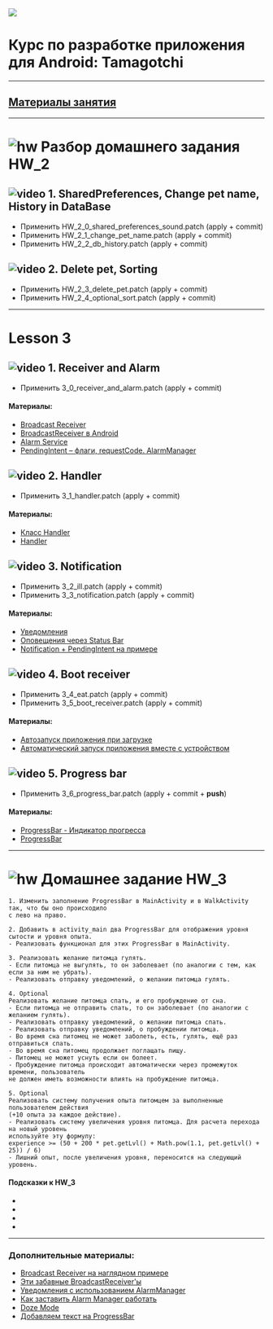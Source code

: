 
<img src="https://s8.hostingkartinok.com/uploads/images/2019/03/5c2af85e528fa97929f8ada8d52b0df3.jpg"/>

# Курс по разработке приложения для Android: Tamagotchi

---

## [Материалы занятия](https://drive.google.com/open?id=1pGXpoTezNZonR7LNAF6DZE7as6KOBlfo)

---

# ![hw](https://cloud.githubusercontent.com/assets/13649199/13672719/09593080-e6e7-11e5-81d1-5cb629c438ca.png) Разбор домашнего задания HW_2

## ![video](https://cloud.githubusercontent.com/assets/13649199/13672715/06dbc6ce-e6e7-11e5-81a9-04fbddb9e488.png) 1. SharedPreferences, Change pet name, History in DataBase

- Применить HW_2_0_shared_preferences_sound.patch (apply + commit)
- Применить HW_2_1_change_pet_name.patch (apply + commit)
- Применить HW_2_2_db_history.patch (apply + commit)

## ![video](https://cloud.githubusercontent.com/assets/13649199/13672715/06dbc6ce-e6e7-11e5-81a9-04fbddb9e488.png) 2. Delete pet, Sorting

- Применить HW_2_3_delete_pet.patch (apply + commit)
- Применить HW_2_4_optional_sort.patch (apply + commit)

---


# Lesson 3

## ![video](https://cloud.githubusercontent.com/assets/13649199/13672715/06dbc6ce-e6e7-11e5-81a9-04fbddb9e488.png) 1. Receiver and Alarm

- Применить 3_0_receiver_and_alarm.patch (apply + commit)

#### Материалы:

- [Broadcast Receiver](http://developer.alexanderklimov.ru/android/theory/broadcast.php)
- [BroadcastReceiver в Android](http://reseach-android.blogspot.com/2013/05/broadcastreceiver-android.html)
- [Alarm Service](http://developer.alexanderklimov.ru/android/alarmmanager.php)
- [PendingIntent – флаги, requestCode. AlarmManager](https://startandroid.ru/ru/uroki/vse-uroki-spiskom/204-urok-119-pendingintent-flagi-requestcode-alarmmanager.html)

## ![video](https://cloud.githubusercontent.com/assets/13649199/13672715/06dbc6ce-e6e7-11e5-81a9-04fbddb9e488.png) 2. Handler

- Применить 3_1_handler.patch (apply + commit)

#### Материалы:

- [Класс Handler](http://developer.alexanderklimov.ru/android/theory/handler.php)
- [Handler](https://startandroid.ru/ru/uroki/vse-uroki-spiskom/143-urok-80-handler-nemnogo-teorii-nagljadnyj-primer-ispolzovanija.html)

## ![video](https://cloud.githubusercontent.com/assets/13649199/13672715/06dbc6ce-e6e7-11e5-81a9-04fbddb9e488.png) 3. Notification

- Применить 3_2_ill.patch (apply + commit)
- Применить 3_3_notification.patch (apply + commit)

#### Материалы:

- [Уведомления](http://developer.alexanderklimov.ru/android/notification.php)
- [Оповещения через Status Bar](https://habr.com/ru/post/140928/)
- [Notification + PendingIntent на примере](https://javadevblog.com/uvedomleniya-v-android-notification-pendingintent-na-primere.html)

## ![video](https://cloud.githubusercontent.com/assets/13649199/13672715/06dbc6ce-e6e7-11e5-81a9-04fbddb9e488.png) 4. Boot receiver

- Применить 3_4_eat.patch (apply + commit)
- Применить 3_5_boot_receiver.patch (apply + commit)

#### Материалы:

- [Автозапуск приложения при загрузке](http://developer.alexanderklimov.ru/android/theory/boot.php)
- [Автоматический запуск приложения вместе с устройством](http://learn-android.ru/news/uchimsja_avtomaticheski_zapuskat_prilozhenie_vmeste_s_ustrojstvom/2015-04-30-102.html)

## ![video](https://cloud.githubusercontent.com/assets/13649199/13672715/06dbc6ce-e6e7-11e5-81a9-04fbddb9e488.png) 5. Progress bar

- Применить 3_6_progress_bar.patch (apply + commit + **push**)

#### Материалы:

- [ProgressBar - Индикатор прогресса](http://developer.alexanderklimov.ru/android/views/progressbar.php)
- [ProgressBar](https://android-tools.ru/dokumentaciya/palette/progressbar/)

---

# ![hw](https://cloud.githubusercontent.com/assets/13649199/13672719/09593080-e6e7-11e5-81d1-5cb629c438ca.png) Домашнее задание HW_3

```
1. Изменить заполнение ProgressBar в MainActivity и в WalkActivity так, что бы оно происходило 
с лево на право.

2. Добавить в activity_main два ProgressBar для отображения уровня сытости и уровня опыта.
- Реализовать функционал для этих ProgressBar в MainActivity.

3. Реализовать желание питомца гулять.
- Если питомца не выгулять, то он заболевает (по аналогии с тем, как если за ним не убрать).
- Реализовать отправку уведомлений, о желании питомца гулять.

4. Optional
Реализовать желание питомца спать, и его пробуждение от сна.
- Если питомца не отправить спать, то он заболевает (по аналогии с желанием гулять).
- Реализовать отправку уведомлений, о желании питомца спать.
- Реализовать отправку уведомлений, о пробуждении питомца.
- Во время сна питомец не может заболеть, есть, гулять, ещё раз отправиться спать.
- Во время сна питомец продолжает поглащать пищу.
- Питомец не может уснуть если он болеет.
- Пробуждение питомца происходит автоматически через промежуток времени, пользователь 
не должен иметь возможности влиять на пробуждение питомца.

5. Optional
Реализовать систему получения опыта питомцем за выполненные пользователем действия 
(+10 опыта за каждое действие).
- Реализовать систему увеличения уровня питомца. Для расчета перехода на новый уровень 
используйте эту формулу:
experience >= (50 + 200 * pet.getLvl() + Math.pow(1.1, pet.getLvl() + 25)) / 6)
- Лишний опыт, после увеличения уровня, переносится на следующий уровень.

```

#### Подсказки к HW_3

- 
-  
- 
- 

---


### Дополнительные материалы:

- [Broadcast Receiver на наглядном примере](http://fans-android.com/ispolzovanie-broadcast-receiver-na-naglyadnom-primere/)
- [Эти забавные BroadcastReceiver'ы](https://habr.com/ru/post/149875/)
- [Уведомления с использованием AlarmManager](https://habr.com/ru/sandbox/34130/)
- [Как заставить Alarm Manager работать](http://www.ohandroid.com/alarm-manager-androi.html)
- [Doze Mode](http://developer.alexanderklimov.ru/android/theory/doze.php)
- [Добавляем текст на ProgressBar](https://habr.com/ru/post/124708/)